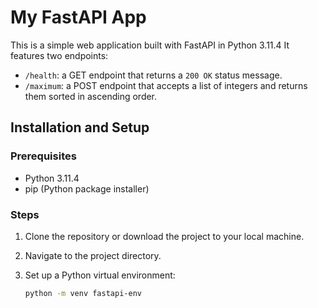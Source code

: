# My FastAPI App

This is a simple web application built with FastAPI in Python 3.11.4 It features two endpoints:

- `/health`: a GET endpoint that returns a `200 OK` status message.
- `/maximum`: a POST endpoint that accepts a list of integers and returns them sorted in ascending order.

## Installation and Setup

### Prerequisites

- Python 3.11.4
- pip (Python package installer)

### Steps

1. Clone the repository or download the project to your local machine.

2. Navigate to the project directory.

3. Set up a Python virtual environment:
   ```bash
   python -m venv fastapi-env
